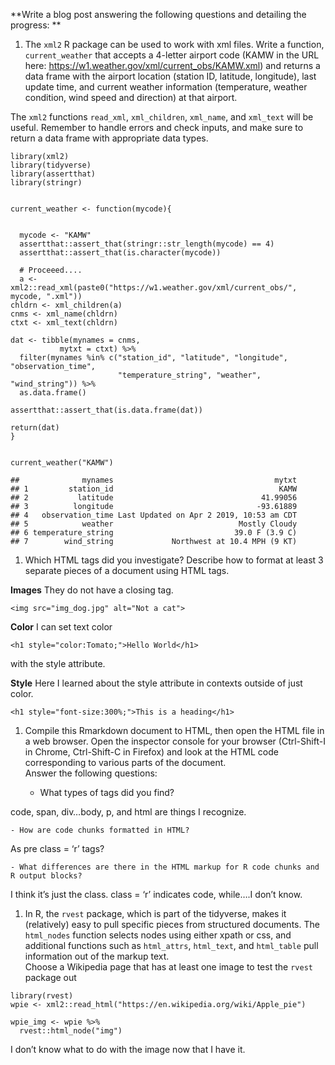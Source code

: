 **Write a blog post answering the following questions and detailing the
progress: **

1.  The `xml2` R package can be used to work with xml files. Write a
    function, `current_weather` that accepts a 4-letter airport code
    (KAMW in the URL here:
    <a href="https://w1.weather.gov/xml/current_obs/KAMW.xml" class="uri">https://w1.weather.gov/xml/current_obs/KAMW.xml</a>)
    and returns a data frame with the airport location (station ID,
    latitude, longitude), last update time, and current weather
    information (temperature, weather condition, wind speed and
    direction) at that airport.

The `xml2` functions `read_xml`, `xml_children`, `xml_name`, and
`xml_text` will be useful. Remember to handle errors and check inputs,
and make sure to return a data frame with appropriate data types.

    library(xml2)
    library(tidyverse)
    library(assertthat)
    library(stringr)


    current_weather <- function(mycode){

      
      mycode <- "KAMW"
      assertthat::assert_that(stringr::str_length(mycode) == 4)
      assertthat::assert_that(is.character(mycode))
      
      # Proceeed....
      a <- xml2::read_xml(paste0("https://w1.weather.gov/xml/current_obs/", mycode, ".xml"))
    chldrn <- xml_children(a)
    cnms <- xml_name(chldrn)
    ctxt <- xml_text(chldrn)

    dat <- tibble(mynames = cnms,
               mytxt = ctxt) %>%
      filter(mynames %in% c("station_id", "latitude", "longitude", "observation_time",
                            "temperature_string", "weather", "wind_string")) %>%
      as.data.frame()

    assertthat::assert_that(is.data.frame(dat))

    return(dat)
    }


    current_weather("KAMW")

    ##              mynames                                    mytxt
    ## 1         station_id                                     KAMW
    ## 2           latitude                                 41.99056
    ## 3          longitude                                -93.61889
    ## 4   observation_time Last Updated on Apr 2 2019, 10:53 am CDT
    ## 5            weather                            Mostly Cloudy
    ## 6 temperature_string                           39.0 F (3.9 C)
    ## 7        wind_string             Northwest at 10.4 MPH (9 KT)

1.  Which HTML tags did you investigate? Describe how to format at least
    3 separate pieces of a document using HTML tags.

**Images** They do not have a closing tag.

    <img src="img_dog.jpg" alt="Not a cat">

**Color** I can set text color

    <h1 style="color:Tomato;">Hello World</h1>

with the style attribute.

**Style** Here I learned about the style attribute in contexts outside
of just color.

    <h1 style="font-size:300%;">This is a heading</h1>

1.  Compile this Rmarkdown document to HTML, then open the HTML file in
    a web browser. Open the inspector console for your browser
    (Ctrl-Shift-I in Chrome, Ctrl-Shift-C in Firefox) and look at the
    HTML code corresponding to various parts of the document. <br>
    Answer the following questions:

    -   What types of tags did you find?

code, span, div…body, p, and html are things I recognize.

    - How are code chunks formatted in HTML?

As pre class = ‘r’ tags?

    - What differences are there in the HTML markup for R code chunks and R output blocks?

I think it’s just the class. class = ‘r’ indicates code, while….I don’t
know.

1.  In R, the `rvest` package, which is part of the tidyverse, makes it
    (relatively) easy to pull specific pieces from structured documents.
    The `html_nodes` function selects nodes using either xpath or css,
    and additional functions such as `html_attrs`, `html_text`, and
    `html_table` pull information out of the markup text.<br> Choose a
    Wikipedia page that has at least one image to test the `rvest`
    package out

<!-- -->

    library(rvest)
    wpie <- xml2::read_html("https://en.wikipedia.org/wiki/Apple_pie")

    wpie_img <- wpie %>% 
      rvest::html_node("img")

I don’t know what to do with the image now that I have it.
